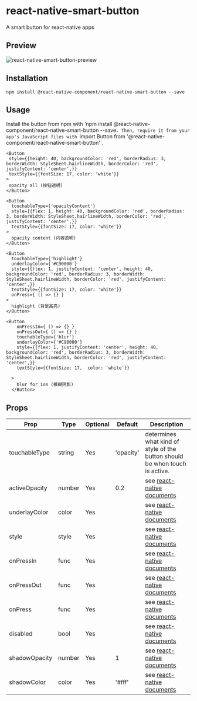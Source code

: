 # react-native-smart-button
A smart button for react-native apps

## Preview

![react-native-smart-button-preview](http://cyqresig.github.io/img/react-native-smart-button-preview.gif)

## Installation

```
npm install @react-native-component/react-native-smart-button --save
```

## Usage

Install the button from npm with 'npm install @react-native-component/react-native-smart-button --save`.
Then, require it from your app's JavaScript files with `import Button from '@react-native-component/react-native-smart-button'`.

```
<Button
 style={{height: 40, backgroundColor: 'red', borderRadius: 3, borderWidth: StyleSheet.hairlineWidth, borderColor: 'red', justifyContent: 'center',}}
 textStyle={{fontSize: 17, color: 'white'}}
>
 opacity all (按钮透明)
</Button>

<Button
  touchableType={'opacityContent'}
  style={{flex: 1, height: 40, backgroundColor: 'red', borderRadius: 3, borderWidth: StyleSheet.hairlineWidth, borderColor: 'red', justifyContent: 'center',}}
  textStyle={{fontSize: 17, color: 'white'}}
>
  opacity content (内容透明)
</Button>

<Button
  touchableType={'highlight'}
  underlayColor={'#C90000'}
  style={{flex: 1, justifyContent: 'center', height: 40, backgroundColor: 'red', borderRadius: 3, borderWidth: StyleSheet.hairlineWidth, borderColor: 'red', justifyContent: 'center',}}
  textStyle={{fontSize: 17, color: 'white'}}
  onPress={ () => {} }
>
  highlight (背景高亮)
</Button>

<Button
    onPressIn={ () => {} }
    onPressOut={ () => {} }
    touchableType={'blur'}
    underlayColor={'#C90000'}
    style={{flex: 1, justifyContent: 'center', height: 40, backgroundColor: 'red', borderRadius: 3, borderWidth: StyleSheet.hairlineWidth, borderColor: 'red', justifyContent: 'center',}}
    textStyle={{fontSize: 17,  color: 'white'}}

  >
    blur for ios (模糊阴影)
  </Button>
```

## Props

Prop            | Type   | Optional | Default   | Description
--------------- | ------ | -------- | --------- | -----------
touchableType   | string | Yes      | 'opacity' | determines what kind of style of the button should be when touch is active.
activeOpacity   | number | Yes      | 0.2       | see [react-native documents](1)
underlayColor   | color  | Yes      |           | see [react-native documents](1)
style           | style  | Yes      |           | see [react-native documents](2)
onPressIn       | func   | Yes      |           | see [react-native documents](3)
onPressOut      | func   | Yes      |           | see [react-native documents](3)
onPress         | func   | Yes      |           | see [react-native documents](3)
disabled        | bool   | Yes      |           | see [react-native documents](3)
shadowOpacity   | number | Yes      | 1         | see [react-native documents](4)
shadowColor     | color  | Yes      | '#fff'    | see [react-native documents](4)

[1]: https://facebook.github.io/react-native/docs/touchablehighlight.html
[2]: https://facebook.github.io/react-native/docs/style.html
[3]: https://facebook.github.io/react-native/docs/touchablewithoutfeedback.html#props
[4]: https://facebook.github.io/react-native/docs/shadowproptypesios.html